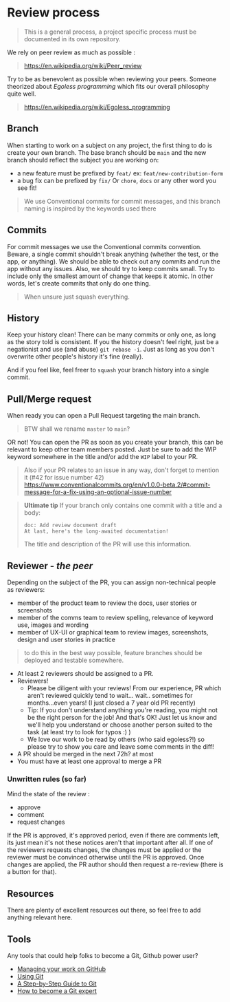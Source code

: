 # Review process
> This is a general process, a project specific process must be documented in its own repository.

We rely on peer review as much as possible :
> https://en.wikipedia.org/wiki/Peer_review

Try to be as benevolent as possible when reviewing your peers. 
Someone theorized about *Egoless programming* which fits our overall philosophy quite well.
> https://en.wikipedia.org/wiki/Egoless_programming

## Branch
When starting to work on a subject on any project, the first thing to do is create your own branch.
The base branch should be `main` and the new branch should reflect the subject you are working on:
- a new feature must be prefixed by `feat/` ex: `feat/new-contribution-form`
- a bug fix can be prefixed by `fix/`
Or `chore`, `docs` or any other word you see fit!

> We use Conventional commits for commit messages, and this branch naming is inspired by the keywords used there

## Commits
For commit messages we use the Conventional commits convention.
Beware, a single commit shouldn't break anything (whether the test, or the app, or anything).
We should be able to check out any commits and run the app without any issues.
Also, we should try to keep commits small. Try to include only the smallest amount of change that keeps it atomic. In other words, let's create commits that only do one thing.

> When unsure just squash everything.

## History
Keep your history clean! There can be many commits or only one, as long as the story told is consistent.
If you the history doesn't feel right, just be a negationist and use (and abuse) `git rebase -i`. 
Just as long as you don't overwrite other people's history it's fine (really).

And if you feel like, feel freer to `squash` your branch history into a single commit.

## Pull/Merge request
When ready you can open a Pull Request targeting the main branch.
> BTW shall we rename `master` to `main`?

OR not! You can open the PR as soon as you create your branch, 
this can be relevant to keep other team members posted. 
Just be sure to add the WIP keyword somewhere in the title and/or add the `WIP` label to your PR.

> Also if your PR relates to an issue in any way, don't forget to mention it (#42 for issue number 42)
> https://www.conventionalcommits.org/en/v1.0.0-beta.2/#commit-message-for-a-fix-using-an-optional-issue-number

> __Ultimate tip__ If your branch only contains one commit with a title and a body:
> ```
> doc: Add review document draft
> At last, here's the long-awaited documentation!
> ```
> The title and description of the PR will use this information.

## Reviewer - *the peer*
Depending on the subject of the PR, you can assign non-technical people as reviewers:
- member of the product team to review the docs, user stories or screenshots
- member of the comms team to review spelling, relevance of keyword use, images and wording
- member of UX-UI or graphical team to review images, screenshots, design and user stories in practice 
> to do this in the best way possible, feature branches should be deployed and testable somewhere.

- At least 2 reviewers should be assigned to a PR.
- Reviewers!
  - Please be diligent with your reviews! From our experience, PR which aren't reviewed quickly tend to wait... wait.. sometimes for months...even years! (I just closed a 7 year old PR recently)
  - Tip: If you don't understand anything you're reading, you might not be the right person for the job! And that's OK! 
  Just let us know and we'll help you understand or choose another person suited to the task (at least try to look for typos :) )
  - We love our work to be read by others (who said egoless?!) so please try to show you care and leave some comments in the diff!
- A PR should be merged in the next 72h? at most
- You must have at least one approval to merge a PR

### Unwritten rules (so far)
Mind the state of the review :
- approve
- comment
- request changes

If the PR is approved, it's approved period, even if there are comments left, its just mean it's not these notices aren't that important after all.
If one of the reviewers requests changes, the changes must be applied or the reviewer must be convinced otherwise until the PR is approved.
Once changes are applied, the PR author should then request a re-review (there is a button for that).

## Resources
There are plenty of excellent resources out there, so feel free to add anything relevant here.

## Tools
Any tools that could help folks to become a Git, Github power user?

- [Managing your work on GitHub](https://docs.github.com/en/github/managing-your-work-on-github)
- [Using Git](https://docs.github.com/en/github/using-git)
- [A Step-by-Step Guide to Git](https://opensource.com/article/18/1/step-step-guide-git)
- [How to become a Git expert](https://www.freecodecamp.org/news/how-to-become-a-git-expert-e7c38bf54826/)
